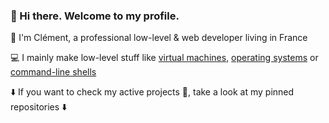 ### 👋 Hi there. Welcome to my profile.

🙂 I'm Clément, a professional low-level & web developer living in France

💻 I mainly make low-level stuff like [virtual machines](https://github.com/ClementNerma/MRVM), [operating systems](https://github.com/ClementNerma/NightOS) or [command-line shells](https://github.com/ClementNerma/ReShell)

⬇️ If you want to check my active projects 👷, take a look at my pinned repositories ⬇️
